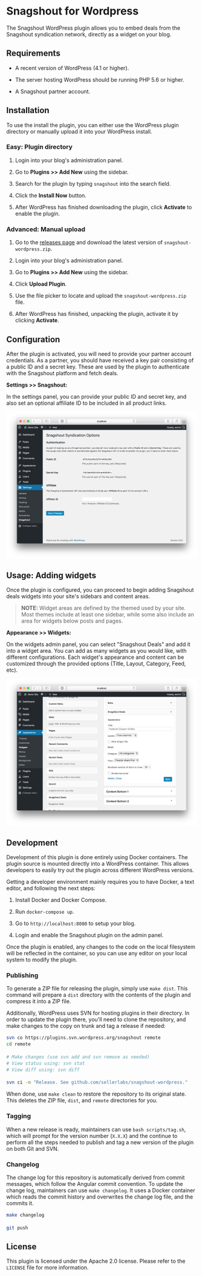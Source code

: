 # Snagshout for Wordpress

The Snagshout WordPress plugin allows you to embed deals from the Snagshout
syndication network, directly as a widget on your blog.

## Requirements

- A recent version of WordPress (4.1 or higher).

- The server hosting WordPress should be running PHP 5.6 or higher.

- A Snagshout partner account.

## Installation

To use the install the plugin, you can either use the WordPress plugin
directory or manually upload it into your WordPress install.

### Easy: Plugin directory

1. Login into your blog's administration panel.

2. Go to **Plugins >> Add New** using the sidebar.

3. Search for the plugin by typing `snagshout` into the search field.

4. Click the **Install Now** button.

5. After WordPress has finished downloading the plugin, click **Activate** to
   enable the plugin.

### Advanced: Manual upload

1. Go to the [releases page][1] and download the latest version of
   `snagshout-wordpress.zip`.

2. Login into your blog's administration panel.

3. Go to **Plugins >> Add New** using the sidebar.

4. Click **Upload Plugin**.

5. Use the file picker to locate and upload the `snagshout-wordpress.zip` file.

6. After WordPress has finished, unpacking the plugin, activate it by clicking
   **Activate**.

## Configuration

After the plugin is activated, you will need to provide your partner account
credentials. As a partner, you should have received a key pair consisting of a
public ID and a secret key. These are used by the plugin to authenticate with
the Snagshout platform and fetch deals.

**Settings >> Snagshout:**

In the settings panel, you can provide your public ID and secret key, and also
set an optional affiliate ID to be included in all product links.

![Screenshot](https://github.com/sellerlabs/snagshout-wordpress/blob/master/assets/screenshot-01.png?raw=true)

## Usage: Adding widgets

Once the plugin is configured, you can proceed to begin adding Snagshout deals
widgets into your site's sidebars and content areas.

> **NOTE:** Widget areas are defined by the themed used by your site. Most
themes include at least one sidebar, while some also include an area for
widgets below posts and pages.

**Appearance >> Widgets:**

On the widgets admin panel, you can select "Snagshout Deals" and add it into a
widget area. You can add as many widgets as you would like, with different
configurations. Each widget's appearance and content can be customized through
the provided options (Title, Layout, Category, Feed, etc).

![Screenshot](https://github.com/sellerlabs/snagshout-wordpress/blob/master/assets/screenshot-02.png?raw=true)

## Development

Development of this plugin is done entirely using Docker containers. The plugin
source is mounted directly into a WordPress container. This allows developers
to easily try out the plugin across different WordPress versions.

Getting a developer environment mainly requires you to have Docker, a text
editor, and following the next steps:

1. Install Docker and Docker Compose.

2. Run `docker-compose up`.

3. Go to `http://localhost:8080` to setup your blog.

4. Login and enable the Snagshout plugin on the admin panel.

Once the plugin is enabled, any changes to the code on the local filesystem
will be reflected in the container, so you can use any editor on your local
system to modify the plugin.

### Publishing

To generate a ZIP file for releasing the plugin, simply use `make dist`. This
command will prepare a `dist` directory with the contents of the plugin and
compress it into a ZIP file.

Additionally, WordPress uses SVN for hosting plugins in their directory. In
order to update the plugin there, you'll need to clone the repository, and make
changes to the copy on trunk and tag a release if needed:

```sh
svn co https://plugins.svn.wordpress.org/snagshout remote
cd remote

# Make changes (use svn add and svn remove as needed)
# View status using: svn stat
# View diff using: svn diff

svn ci -m "Release. See github.com/sellerlabs/snagshout-wordpress."
```

When done, use `make clean` to restore the repository to its original state.
This deletes the ZIP file, `dist`, and `remote` directories for you.

### Tagging

When a new release is ready, maintainers can use `bash scripts/tag.sh`, which
will prompt for the version number (`X.X.X`) and the continue to perform all
the steps needed to publish and tag a new version of the plugin on both Git and
SVN.

### Changelog

The change log for this repository is automatically derived from commit
messages, which follow the Angular commit convention. To update the change log,
maintainers can use `make changelog`. It uses a Docker container which reads the
commit history and overwrites the change log file, and the commits it.

```sh
make changelog

git push
```

## License

This plugin is licensed under the Apache 2.0 license. Please refer to the
`LICENSE` file for more information.

[1]: https://github.com/sellerlabs/snagshout-wordpress/releases
